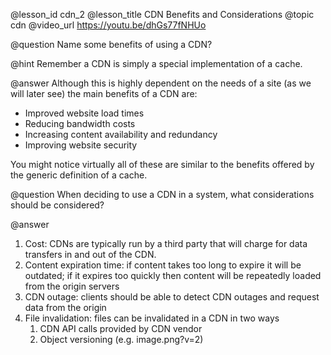 @lesson_id
cdn_2
@lesson_title
CDN Benefits and Considerations
@topic
cdn
@video_url
https://youtu.be/dhGs77fNHUo

@question
Name some benefits of using a CDN?

@hint
Remember a CDN is simply a special implementation of a cache.

@answer
Although this is highly dependent on the needs of a site (as we will later see) the main benefits of a CDN are:
- Improved website load times
- Reducing bandwidth costs
- Increasing content availability and redundancy
- Improving website security

You might notice virtually all of these are similar to the benefits offered by the generic definition of a cache.

@question
When deciding to use a CDN in a system, what considerations should be considered?

@answer
1. Cost: CDNs are typically run by a third party that will charge for data transfers in and out of the CDN.
2. Content expiration time: if content takes too long to expire it will be outdated; if it expires too quickly then content will be repeatedly loaded from the origin servers
3. CDN outage: clients should be able to detect CDN outages and request data from the origin
4. File invalidation: files can be invalidated in a CDN in two ways
    1. CDN API calls provided by CDN vendor
    2. Object versioning (e.g. image.png?v=2)